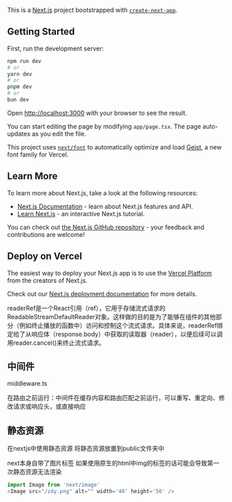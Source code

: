This is a [Next.js](https://nextjs.org) project bootstrapped with [`create-next-app`](https://nextjs.org/docs/app/api-reference/cli/create-next-app).

## Getting Started

First, run the development server:

```bash
npm run dev
# or
yarn dev
# or
pnpm dev
# or
bun dev
```

Open [http://localhost:3000](http://localhost:3000) with your browser to see the result.

You can start editing the page by modifying `app/page.tsx`. The page auto-updates as you edit the file.

This project uses [`next/font`](https://nextjs.org/docs/app/building-your-application/optimizing/fonts) to automatically optimize and load [Geist](https://vercel.com/font), a new font family for Vercel.

## Learn More

To learn more about Next.js, take a look at the following resources:

- [Next.js Documentation](https://nextjs.org/docs) - learn about Next.js features and API.
- [Learn Next.js](https://nextjs.org/learn) - an interactive Next.js tutorial.

You can check out [the Next.js GitHub repository](https://github.com/vercel/next.js) - your feedback and contributions are welcome!

## Deploy on Vercel

The easiest way to deploy your Next.js app is to use the [Vercel Platform](https://vercel.com/new?utm_medium=default-template&filter=next.js&utm_source=create-next-app&utm_campaign=create-next-app-readme) from the creators of Next.js.

Check out our [Next.js deployment documentation](https://nextjs.org/docs/app/building-your-application/deploying) for more details.

readerRef是一个React引用（ref），它用于存储流式请求的ReadableStreamDefaultReader对象。这样做的目的是为了能够在组件的其他部分（例如终止播放的函数中）访问和控制这个流式请求。具体来说，readerRef绑定给了从响应体（response.body）中获取的读取器（reader），以便后续可以调用reader.cancel()来终止流式请求。

## 中间件

middleware.ts

在路由之前运行：中间件在缓存内容和路由匹配之前运行，可以重写、重定向、修改请求或响应头，或直接响应

## 静态资源

在nextjs中使用静态资源 将静态资源放置到public文件夹中

next本身自带了图片标签 如果使用原生的html中img的标签的话可能会导致第一次静态资源无法渲染

```js
import Image from 'next/image'   
<Image src="/zdy.png" alt="" width='40' height='50' />
```

